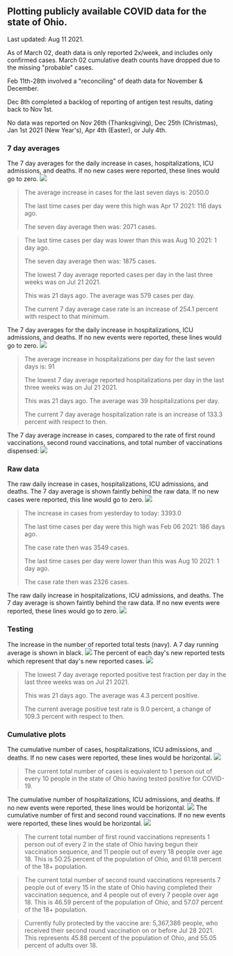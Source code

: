 ## Plotting publicly available COVID data for the state of Ohio. 

Last updated: Aug 11 2021. 

As of March 02, death data is only reported 2x/week, and includes only confirmed cases. March 02 cumulative death counts have dropped due to the missing "probable" cases.

Feb 11th-28th involved a "reconciling" of death data for November & December.

Dec 8th completed a backlog of reporting of antigen test results, dating back to Nov 1st.

No data was reported on Nov 26th (Thanksgiving), Dec 25th (Christmas), Jan 1st 2021 (New Year's), Apr 4th (Easter), or July 4th.
### 7 day averages
The 7 day averages for the daily increase in cases, hospitalizations, ICU admissions, and deaths. If no new cases were reported, these lines would go to zero.
![](7dayaverage_cases.png)

>The average increase in cases for the last seven days is: 2050.0
>
>The last time cases per day were this high was Apr 17 2021: 116 days ago.
>
>The seven day average then was: 2071 cases.

>
>The last time cases per day was lower than this was Aug 10 2021: 1 day ago.
>
>The seven day average then was: 1875 cases.
>
>The lowest 7 day average reported cases per day in the last three weeks was on Jul 21 2021.
>
>This was 21 days ago. The average was 579 cases per day.
>
>The current 7 day average case rate is an increase of 254.1 percent with respect to that minimum.

The 7 day averages for the daily increase in hospitalizations, ICU admissions, and deaths. If no new events were reported, these lines would go to zero.
![](7dayaverage_hospital.png)

>The average increase in hospitalizations per day for the last seven days is: 91
>
>The lowest 7 day average reported hospitalizations per day in the last three weeks was on Jul 21 2021.
>
>This was 21 days ago. The average was 39 hospitalizations per day.
>
>The current 7 day average hospitalization rate is an increase of 133.3 percent with respect to then.

The 7 day average increase in cases, compared to the rate of first round vaccinations, second round vaccinations, and total number of vaccinations dispensed:
![](DailyVaccinationsCases.png)

### Raw data
The raw daily increase in cases, hospitalizations, ICU admissions, and deaths. The 7 day average is shown faintly behind the raw data. If no new cases were reported, this line would go to zero.
![](DailyCases.png)

>The increase in cases from yesterday to today: 3393.0 
>
>The last time cases per day were this high was Feb 06 2021: 186 days ago. 
>
>The case rate then was 3549 cases.
>
>The last time cases per day were lower than this was Aug 10 2021: 1 day ago. 
>
>The case rate then was 2326 cases.

The raw daily increase in hospitalizations, ICU admissions, and deaths. The 7 day average is shown faintly behind the raw data. If no new events were reported, these lines would go to zero.
![](DailyHospitalizations.png)

### Testing

The increase in the number of reported total tests (navy). A 7 day running average is shown in black.
![](DailyTests.png)
The percent of each day's new reported tests which represent that day's new reported cases.
![](percentpositive_tests.png)

>The lowest 7 day average reported positive test fraction per day in the last three weeks was on Jul 21 2021.
>
>This was 21 days ago. The average was 4.3 percent positive. 
>
>The current average positive test rate is 9.0 percent, a change of 109.3 percent with respect to then. 

### Cumulative plots
The cumulative number of cases, hospitalizations, ICU admissions, and deaths. If no new cases were reported, these lines would be horizontal.
![](Cases.png)

>The current total number of cases is equivalent to 1 person out of every 10 people in the state of Ohio having tested positive for COVID-19.

The cumulative number of hospitalizations, ICU admissions, and deaths. If no new events were reported, these lines would be horizontal.
![](Hospitalizations.png)
The cumulative number of first and second round vaccinations. If no new events were reported, these lines would be horizontal.
![](Vaccinations.png)

>The current total number of first round vaccinations represents 1 person out of every 2 in the state of Ohio having begun their vaccination sequence,  and 11 people out of every 18 people over age 18.
 >This is 50.25 percent of the population of Ohio, and 61.18 percent of the 18+ population.

>The current total number of second round vaccinations represents 7 people out of every 15 in the state of Ohio having completed their vaccination sequence, and 4 people out of every 7 people over age 18. 
>This is 46.59 percent of the population of Ohio, and 57.07 percent of the 18+ population.

>Currently fully protected by the vaccine are: 5,367,386 people, who received their second round vaccination on or before Jul 28 2021.
>This represents 45.88 percent of the population of Ohio, and 55.05 percent of adults over 18.

